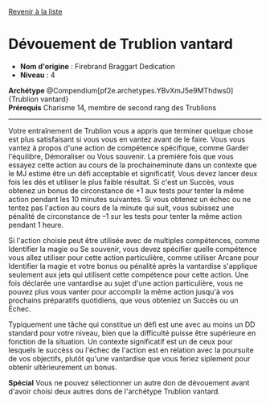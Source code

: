 [Revenir à la liste](list.md)

# Dévouement de Trublion vantard

 * **Nom d'origine** : Firebrand Braggart Dedication
 * **Niveau** : 4


<div><strong>Archétype </strong>@Compendium[pf2e.archetypes.YBvXmJ5e9MThdws0]{Trublion vantard}</div>
<div><span id="ctl00_MainContent_DetailedOutput"><strong>Prérequis</strong> Charisme 14, membre de second rang des Trublions<br></span></div>
<hr>
<p>Votre entraînement de Trublion vous a appris que terminer quelque chose est plus satisfaisant si vous vous en vantez avant de le faire. Vous vous vantez à propos d'une action de compétence spécifique, comme Garder l'équilibre, Démoraliser ou Vous souvenir. La première fois que vous essayez cette action au cours de la prochaineminute dans un contexte que le MJ estime être un défi acceptable et significatif, Vous devez lancer deux fois les dés et utiliser le plus faible résultat. Si c'est un Succès, vous obtenez un bonus de circonstance de +1 aux tests pour tenter la même action pendant les 10 minutes suivantes. Si vous obtenez un échec ou ne tentez pas l'action au cours de la minute qui suit, vous subissez une pénalité de circonstance de –1 sur les tests pour tenter la même action pendant 1 heure.</p>
<p>Si l'action choisie peut être utilisée avec de multiples compétences, comme Identifier la magie ou Se souvenir, vous devez spécifier quelle compétence vous allez utiliser pour cette action particulière, comme utiliser Arcane pour Identifier la magie et votre bonus ou pénalité après la vantardise s'applique seulement aux jets qui utilisent cette compétence pour cette action. Une fois déclarée une vantardise au sujet d'une action particulière, vous ne pouvez plus vous vanter pour accomplir la même action jusqu'à vos prochains préparatifs quotidiens, que vous obteniez un Succès ou un Échec.</p>
<p>Typiquement une tâche qui constitue un défi est une avec au moins un DD standard pour votre niveau, bien que la difficulté puisse être supérieure en fonction de la situation. Un contexte significatif est un de ceux pour lesquels le succèss ou l'échec de l'action est en relation avec la poursuite de vos objectifs, plutôt qu'une vantardise que vous feriez siplement pour obtenir ultérieurement un bonus.</p>
<p><strong>Spécial</strong> Vous ne pouvez sélectionner un autre don de dévouement avant d'avoir choisi deux autres dons de l'archétype Trublion vantard.&nbsp;</p>